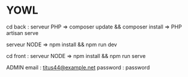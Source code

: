 # YOWL

cd back : 
serveur PHP 
=> composer update && composer install
=> PHP artisan serve
              
serveur NODE 
=> npm install && npm run dev

cd front :
serveur NODE 
=> npm install && npm run serve


ADMIN
email : titus44@example.net
password : password

